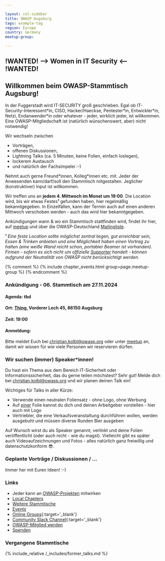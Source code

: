 ```yaml
---

layout: col-sidebar
title: OWASP Augsburg
tags: example-tag
region: Europe
country: Germany
meetup-group:

---
```

## !WANTED! --> Women in IT Security <-- !WANTED! ##

## Willkommen beim OWASP-Stammtisch Augsburg!
In der Fuggerstadt wird IT-SECURITY groß geschrieben. Egal ob IT-Security-Interessent\*in, CISO, Hacker/Haeckse, Pentester\*in, Entwickler\*in, Netzi, Endanwender\*in oder whatever - jeder, wirklich jeder, ist willkommen. Eine OWASP-Mitgliedschaft ist (natürlich wünschenswert, aber) nicht notwendig!

Wir wechseln zwischen 
* Vorträgen,
* offenen Diskussionen,
* Lightning Talks (ca. 5 Minuten, keine Folien, einfach loslegen),
* lockerem Austausch
* und natürlich der Fachsimpelei :-) 

Nehmt auch gerne Freund\*innen, Kolleg\*innen etc. mit. Jeder der Anwesenden kann/darf/soll den Stammtisch mitgestalten. Jeglicher (konstruktiver) Input ist willkommen.

Wir treffen uns an **jedem 4. Mittwoch im Monat um 19:00**. Die Location wird, bis wir etwas Festes<b>¹</b> gefunden haben, hier regelmäßig bekanntgegeben. In Einzelfällen, kann der Termin auch auf einen anderen Mittwoch verschoben werden - auch das wird hier bekanntgegeben.

Ankündigungen wann & wo ein Stammtisch stattfinden wird, findet ihr hier, auf [meetup](https://www.meetup.com/de-DE/owasp-augsburg-chapter/) und über die OWASP-Deutschland [Mailingliste](https://groups.google.com/a/owasp.org/group/germany-chapter/).

<b>¹</b> *Eine feste Location sollte möglichst zentral liegen, gut erreichbar sein, Essen & Trinken anbieten und eine Möglichkeit haben einen Vortrag zu halten (eine weiße Wand reicht schon, portabler Beamer ist vorhanden). Firmen - sofern es sich nicht um offizielle [Supporter](https://owasp.org/supporters) handelt - können aufgrund der Neutralität von OWASP nicht berücksichtigt werden.* 

{% comment %}
{% include chapter_events.html group=page.meetup-group %}
{% endcomment %}

### Ankündigung - 06. Stammtisch am 27.11.2024

#### Agenda: tbd

#### Ort: [Thing](https://www.mein-thing.de/), Vorderer Lech 45, 86150 Augsburg

#### Zeit: 19:00

#### Anmeldung:

Bitte meldet Euch bei [christian.kolbl@owasp.org](mailto:christian.kolbl@owasp.org) oder unter [meetup](https://www.meetup.com/de-DE/owasp-augsburg-chapter/) an, damit wir wissen für wie viele Personen wir reservieren dürfen. 

### Wir suchen (immer) Speaker\*innen! 
Du hast ein Thema aus dem Bereich IT-Sicherheit oder Informationssicherheit, das du gerne teilen möchstest? Sehr gut! Melde dich bei [christian.kolbl@owasp.org](mailto:christian.kolbl@owasp.org) und wir planen deinen Talk ein!

Wichtiges für Talks in aller Kürze:
* Verwende einen neutralen Foliensatz - ohne Logo, ohne Werbung
* Auf <u>einer</u> Folie kannst du dich und deinen Arbeitgeber vorstellen - hier auch mit Logo
* Vertriebler, die eine Verkaufsveranstaltung durchführen wollen, werden ausgebuht und müssen diverse Runden Bier ausgeben

Auf Wunsch wirst du als Speaker genannt, verlinkt und deine Folien veröffentlicht (oder auch nicht - wie du magst). Vielleicht gibt es später auch Videoaufzeichnungen und Fotos - alles natürlich ganz freiwillig und datenschutzkonform 😎.

### Geplante Vorträge / Diskussionen / ...

Immer her mit Euren Ideen! :-) 


### Links
* Jeder kann an [OWASP-Projekten](/projects/) mitwirken
* [Local Chapters](/chapters/)
* [Weitere Stammtische](https://owasp.org/www-chapter-germany/stammtische/#lokale-stammtische)
* [Events](/events/)
* [Online Groups](https://groups.google.com/a/owasp.com/){:target='_blank'}
* [Community Slack Channel](https://owasp.slack.com/){:target='_blank'}
* [OWASP-Mitglied werden](/membership/) 
* [Spenden](/donate/) 

### Vergangene Stammtische

{% include_relative /_includes/former_talks.md %}
